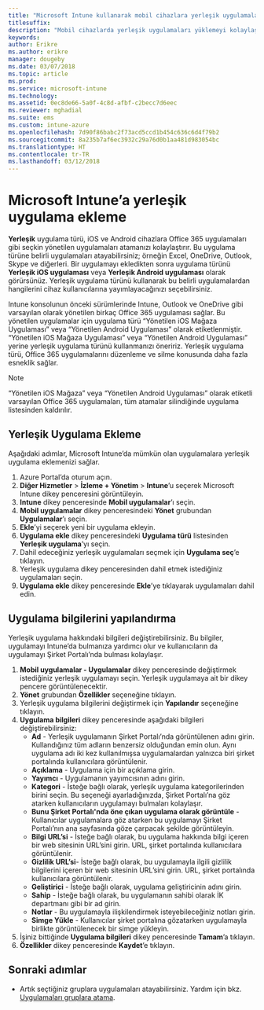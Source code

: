 ```yaml
---
title: "Microsoft Intune kullanarak mobil cihazlara yerleşik uygulamalar yükleme"
titlesuffix: 
description: "Mobil cihazlarda yerleşik uygulamaları yüklemeyi kolaylaştırmak için Intune’u nasıl kullanabileceğinizi öğrenin."
keywords: 
author: Erikre
ms.author: erikre
manager: dougeby
ms.date: 03/07/2018
ms.topic: article
ms.prod: 
ms.service: microsoft-intune
ms.technology: 
ms.assetid: 0ec8de66-5a0f-4c8d-afbf-c2becc7d6eec
ms.reviewer: mghadial
ms.suite: ems
ms.custom: intune-azure
ms.openlocfilehash: 7d90f86babc2f73acd5ccd1b454c636c6d4f79b2
ms.sourcegitcommit: 8a235b7af6ec3932c29a76d0b1aa481d983054bc
ms.translationtype: HT
ms.contentlocale: tr-TR
ms.lasthandoff: 03/12/2018
---
```

# <a name="how-to-add-built-in-apps-to-microsoft-intune"></a>Microsoft Intune’a yerleşik uygulama ekleme

**Yerleşik** uygulama türü, iOS ve Android cihazlara Office 365 uygulamaları gibi seçkin yönetilen uygulamaları atamanızı kolaylaştırır. Bu uygulama türüne belirli uygulamaları atayabilirsiniz; örneğin Excel, OneDrive, Outlook, Skype ve diğerleri. Bir uygulamayı ekledikten sonra uygulama türünü **Yerleşik iOS uygulaması** veya **Yerleşik Android uygulaması** olarak görürsünüz. Yerleşik uygulama türünü kullanarak bu belirli uygulamalardan hangilerini cihaz kullanıcılarına yayımlayacağınızı seçebilirsiniz.

 Intune konsolunun önceki sürümlerinde Intune, Outlook ve OneDrive gibi varsayılan olarak yönetilen birkaç Office 365 uygulaması sağlar. Bu yönetilen uygulamalar için uygulama türü “Yönetilen iOS Mağaza Uygulaması” veya “Yönetilen Android Uygulaması” olarak etiketlenmiştir. “Yönetilen iOS Mağaza Uygulaması” veya “Yönetilen Android Uygulaması” yerine yerleşik uygulama türünü kullanmanızı öneririz. Yerleşik uygulama türü, Office 365 uygulamalarını düzenleme ve silme konusunda daha fazla esneklik sağlar.

>[!NOTE]
>“Yönetilen iOS Mağaza” veya “Yönetilen Android Uygulaması” olarak etiketli varsayılan Office 365 uygulamaları, tüm atamalar silindiğinde uygulama listesinden kaldırılır.

## <a name="add-built-in-app"></a>Yerleşik Uygulama Ekleme

Aşağıdaki adımlar, Microsoft Intune’da mümkün olan uygulamalara yerleşik uygulama eklemenizi sağlar.
1.  Azure Portal’da oturum açın.
2.  **Diğer Hizmetler** > **İzleme + Yönetim** > **Intune**’u seçerek Microsoft Intune dikey penceresini görüntüleyin.
3.  **Intune** dikey penceresinde **Mobil uygulamalar**’ı seçin.
4.  **Mobil uygulamalar** dikey penceresindeki **Yönet** grubundan **Uygulamalar**’ı seçin.
5.  **Ekle**’yi seçerek yeni bir uygulama ekleyin.
6.  **Uygulama ekle** dikey penceresindeki **Uygulama türü** listesinden **Yerleşik uygulama**’yı seçin.
7.  Dahil edeceğiniz yerleşik uygulamaları seçmek için **Uygulama seç**’e tıklayın.
8.  Yerleşik uygulama dikey penceresinden dahil etmek istediğiniz uygulamaları seçin.
9.  **Uygulama ekle** dikey penceresinde **Ekle**’ye tıklayarak uygulamaları dahil edin.


## <a name="configure-app-information"></a>Uygulama bilgilerini yapılandırma

Yerleşik uygulama hakkındaki bilgileri değiştirebilirsiniz. Bu bilgiler, uygulamayı Intune’da bulmanıza yardımcı olur ve kullanıcıların da uygulamayı Şirket Portalı’nda bulması kolaylaşır.
1.  **Mobil uygulamalar - Uygulamalar** dikey penceresinde değiştirmek istediğiniz yerleşik uygulamayı seçin. Yerleşik uygulamaya ait bir dikey pencere görüntülenecektir.
2.  **Yönet** grubundan **Özellikler** seçeneğine tıklayın.
3.  Yerleşik uygulama bilgilerini değiştirmek için **Yapılandır** seçeneğine tıklayın.
4.  **Uygulama bilgileri** dikey penceresinde aşağıdaki bilgileri değiştirebilirsiniz:
    -   **Ad** - Yerleşik uygulamanın Şirket Portalı’nda görüntülenen adını girin. Kullandığınız tüm adların benzersiz olduğundan emin olun. Aynı uygulama adı iki kez kullanılmışsa uygulamalardan yalnızca biri şirket portalında kullanıcılara görüntülenir.
    -   **Açıklama** - Uygulama için bir açıklama girin. 
    -   **Yayımcı** - Uygulamanın yayımcısının adını girin.
    -   **Kategori** - İsteğe bağlı olarak, yerleşik uygulama kategorilerinden birini seçin. Bu seçeneği ayarladığınızda, Şirket Portalı’na göz atarken kullanıcıların uygulamayı bulmaları kolaylaşır.
    -   **Bunu Şirket Portalı'nda öne çıkan uygulama olarak görüntüle** - Kullanıcılar uygulamalara göz atarken bu uygulamayı Şirket Portalı’nın ana sayfasında göze çarpacak şekilde görüntüleyin.
    -   **Bilgi URL’si** - İsteğe bağlı olarak, bu uygulama hakkında bilgi içeren bir web sitesinin URL’sini girin. URL, şirket portalında kullanıcılara görüntülenir.
    -   **Gizlilik URL’si**- İsteğe bağlı olarak, bu uygulamayla ilgili gizlilik bilgilerini içeren bir web sitesinin URL’sini girin. URL, şirket portalında kullanıcılara görüntülenir.
    -   **Geliştirici** - İsteğe bağlı olarak, uygulama geliştiricinin adını girin.
    -   **Sahip** - İsteğe bağlı olarak, bu uygulamanın sahibi olarak İK departmanı gibi bir ad girin.
    -   **Notlar** - Bu uygulamayla ilişkilendirmek isteyebileceğiniz notları girin.
    -   **Simge Yükle** - Kullanıcılar şirket portalına gözatarken uygulamayla birlikte görüntülenecek bir simge yükleyin.
3.  İşiniz bittiğinde **Uygulama bilgileri** dikey penceresinde **Tamam**’a tıklayın.
4.  **Özellikler** dikey penceresinde **Kaydet**’e tıklayın.

## <a name="next-steps"></a>Sonraki adımlar

- Artık seçtiğiniz gruplara uygulamaları atayabilirsiniz. Yardım için bkz. [Uygulamaları gruplara atama](apps-deploy.md).
